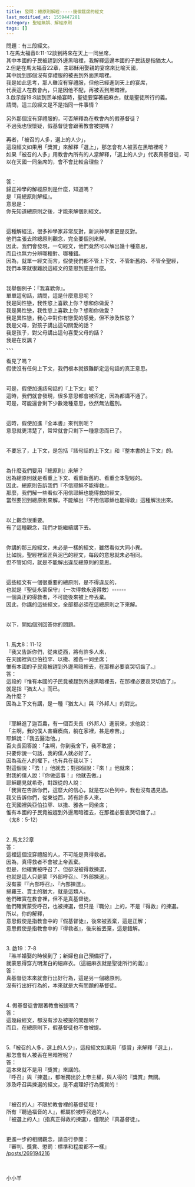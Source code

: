 ```yaml
---
title: 發問：總原則解經-----幾個筵席的經文
last_modified_at: 1559447281
category: 聖經無誤、解經原則
tags: []
---
```


<div>問題：有三段經文。</div>
<div>1.在馬太福音8:11-12談到將來在天上一同坐席，</div>
<div>其中本國的子民被趕到外邊黑暗裡，我解釋這邊本國的子民該是指猶太人。</div>
<div>2.但是在馬太福音22章，主耶穌用娶親的宴席來比喻天國，</div>
<div>其中說到那個沒有穿禮服的被丟到外面黑暗裡。</div>
<div>我是如此思考，那人雖沒有穿禮服，但他已經進到天上的宴席，</div>
<div>代表這人在教會內，只是因他不配，再被丟到黑暗裡。</div>
<div>3.啟示錄19:8談到羔羊婚宴時，聖徒要穿著細麻衣，就是聖徒所行的義。</div>
<div>請問，這三段經文是不是指同一件事情？</div>
<div> </div>
<div>另外那個沒有穿禮服的，可否解釋為在教會內的假基督徒？</div>
<div>不過我也很懷疑，假基督徒會跟著教會被提嗎？</div>
<div> </div>
<div>再者，「被召的人多，選上的人少」，</div>
<div>這段經文如果用「獎賞」來解釋「選上」，那怎會有人被丟在黑暗裡呢？</div>
<div>如果「被召的人多」用教會內所有的人當解釋，「選上的人少」代表真基督徒，可以在天國一同坐席的，會不會比較合理些？</div>
<div> </div>
<div> </div>
<div>答：</div>
<div>歸正神學的解經原則是什麼，知道嗎？</div>
<div>是『用總原則解經』。</div>
<div>意思是：</div>
<div>你先知道總原則之後，才能來解個別經文。</div>
<div> </div>
<div> </div>
<div>這種解經法，很多神學家非常反對，新派神學家更是反對。</div>
<div>他們主張去除總原則觀念，完全要個別來解。</div>
<div>因此，我們會發現，一句經文，他們竟然可以解出幾十種意思，</div>
<div>而且也無力分辨哪種對、哪種錯。</div>
<div>因為，就單一經文而言，假使我們都不管上下文、不管新舊約、不管全聖經，</div>
<div>我們本來就很難說這經文的意思到底是什麼。</div>
<div> </div>
<div> </div>
<div>我舉個例子：『我喜歡你』。</div>
<div>單單這句話，請問，這是什麼意思呢？</div>
<div>我是同性戀，我性慾上喜歡上你？想和你做愛？</div>
<div>我是異性戀，我性慾上喜歡上你？想和你做愛？</div>
<div>我是異性戀，我心中對你有戀愛的感覺，但不涉及性慾？</div>
<div>我是父母，對孩子講出這句關愛的話？</div>
<div>我是孩子，對父母講出這句喜愛父母的話？</div>
<div>我是在反諷？</div>
<div>、、、</div>
<div> </div>
<div>看見了嗎？</div>
<div>假使沒有任何上下文，我們根本就很難斷定這句話的真正意思。</div>
<div> </div>
<div> </div>
<div>可是，假使加進該句話的『上下文』呢？</div>
<div>這時，我們就會發現，很多意思都會被否定，因為都講不通了。</div>
<div>可是，可能還會剩下少數幾種意思，依然無法鑑別。</div>
<div> </div>
<div> </div>
<div>這時，假使加進『全本書』來判別呢？</div>
<div>意思就更清楚了，常常就會只剩下一種意思而已了。</div>
<div> </div>
<div> </div>
<div>不要忘了，上下文，是包括『該句話的上下文』和『整本書的上下文』的。</div>
<div> </div>
<div> </div>
<div>為什麼我們要用『總原則』來解？</div>
<div>因為總原則就是看重上下文、看重新舊約、看重全本聖經的。</div>
<div>因此，總原則告訴我們『不信耶穌不能得救』，</div>
<div>那麼，我們解一些看似不用信耶穌也能得救的經文，</div>
<div>當然要回到總原則來解，不能解出『不用信耶穌也能得救』這種解法出來。</div>
<div> </div>
<div> </div>
<div>以上觀念很重要。</div>
<div>有了這種觀念，我們才能繼續講下去。</div>
<div> </div>
<div> </div>
<div>你講的那三段經文，未必是一樣的經文，雖然看似大同小異。</div>
<div>比如說，聖經裡窯匠與泥巴的經文，每段的意思就未必相同。</div>
<div>但不管如何，就是不能解出違反總原則的意思。</div>
<div> </div>
<div> </div>
<div>這些經文有一個很重要的總原則，是不得違反的，</div>
<div>也就是『聖徒永蒙保守』（一次得救永遠得救）------</div>
<div>一個真正的得救者，不可能後來被上帝丟棄。</div>
<div>因此，你講的這些經文，全部都必須在這總原則之下來解。</div>
<div> </div>
<div> </div>
<div>以下，開始個別回答你的問題。</div>
<div> </div>
<div> </div>
<div>1.<span style="white-space:pre"> </span>馬太8：11-12</div>
<div>『我又告訴你們，從東從西，將有許多人來，</div>
<div>在天國裡與亞伯拉罕、以撒、雅各一同坐席；</div>
<div>惟有本國的子民竟被趕到外邊黑暗裡去，在那裡必要哀哭切齒了。』</div>
<div>答：</div>
<div>這段的『惟有本國的子民竟被趕到外邊黑暗裡去，在那裡必要哀哭切齒了』，</div>
<div>就是指『猶太人』而已。</div>
<div>為什麼？</div>
<div>因為上下文有講，是一種『猶太人』與『外邦人』的對比。</div>
<div> </div>
<div> </div>
<div>『耶穌進了迦百農，有一個百夫長（外邦人）進前來，求他說：</div>
<div>「主啊，我的僕人害癱瘓病，躺在家裡，甚是疼苦。」</div>
<div>耶穌說：「我去醫治他。」</div>
<div>百夫長回答說：「主啊，你到我舍下，我不敢當；</div>
<div>只要你說一句話，我的僕人就必好了。</div>
<div>因為我在人的權下，也有兵在我以下；</div>
<div>對這個說：『去！』他就去；對那個說：『來！』他就來；</div>
<div>對我的僕人說：『你做這事！』他就去做。」</div>
<div>耶穌聽見就希奇，對跟從的人說：</div>
<div>「我實在告訴你們，這麼大的信心，就是在以色列中，我也沒有遇見過。</div>
<div>我又告訴你們，從東從西，將有許多人來，</div>
<div>在天國裡與亞伯拉罕、以撒、雅各一同坐席；</div>
<div>惟有本國的子民竟被趕到外邊黑暗裡去，在那裡必要哀哭切齒了。』</div>
<div>（太8：5-12）</div>
<div> </div>
<div> </div>
<div>2.<span style="white-space:pre"> </span>馬太22章</div>
<div>答：</div>
<div>這裡這個沒穿禮服的人，不可能是真得救者。</div>
<div>因為，真得救者不會被上帝丟棄。</div>
<div>但是，他確實被呼召了、但卻沒被得救揀選，</div>
<div>也就是這人只是蒙『外部呼召』、『外部揀選』，</div>
<div>沒有蒙『『內部呼召』、『內部揀選』。</div>
<div>掃羅王、賣主的猶大，就是這類人。</div>
<div>他們確實在教會裡，但不是真基督徒。</div>
<div>他們確實蒙受呼召，也被揀選，但只是『職分』上的，不是『得救』的揀選。</div>
<div>所以，你的解釋，</div>
<div>意思假使是指教會中的『假基督徒』，後來被丟棄，這是正解；</div>
<div>意思假使是指教會中的『得救者』，後來被丟棄，這是錯解。</div>
<div> </div>
<div> </div>
<div>3.<span style="white-space:pre"> </span>啟19：7-8</div>
<div>『羔羊婚娶的時候到了；新婦也自己預備好了，</div>
<div>就蒙恩得穿光明潔白的細麻衣。（這細麻衣就是聖徒所行的義）』</div>
<div>答：</div>
<div>真基督徒本來就會行出好行為，這是另一個總原則。</div>
<div>沒有行出好行為的，本來就是大有問題的基督徒。</div>
<div> </div>
<div> </div>
<div>4.<span style="white-space:pre"> </span>假基督徒會跟著教會被提嗎？</div>
<div>答：</div>
<div>這幾段經文，都沒有涉及被提的問題啊？</div>
<div>而且，在總原則下，假基督徒也不會被提。</div>
<div> </div>
<div> </div>
<div>5.「被召的人多，選上的人少」，這段經文如果用「獎賞」來解釋「選上」，</div>
<div>那怎會有人被丟在黑暗裡呢？</div>
<div>答：</div>
<div>這本來就不是用『獎賞』來講的。</div>
<div>『呼召』與『揀選』，都唯獨出於上帝主權，與人得的『獎賞』無關。</div>
<div>涉及呼召與揀選的經文，是不處理好行為獎賞的！</div>
<div> </div>
<div> </div>
<div>『被召的人』不限於教會裡的基督徒哦！</div>
<div>所有『聽過福音的人』，都屬於被呼召過的人。</div>
<div>『被選上的人』（指真正得救的揀選），僅限於『真基督徒』。</div>
<div> </div>
<div> </div>
<div>更進一步的相關觀念，請自行參閱：</div>
<div>『審判、獎賞、懲罰：標準和程度都不一樣』</div>
<div><a href="/posts/269194216" target="_blank">/posts/269194216</a></div>
<div> </div>
<div> </div>
<p>小小羊</p>
